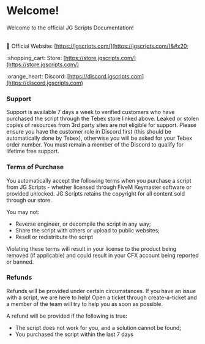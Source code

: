 # Welcome!

Welcome to the official JG Scripts Documentation!

\
:link: Official Website: [https://jgscripts.com/](https://jgscripts.com/)&#x20;

:shopping\_cart: Store: [https://store.jgscripts.com/](https://store.jgscripts.com/)

:orange\_heart: Discord: [https://discord.jgscripts.com](https://discord.jgscripts.com)

### Support

Support is available 7 days a week to verified customers who have purchased the script through the Tebex store linked above. Leaked or stolen copies of resources from 3rd party sites are not eligible for support. Please ensure you have the customer role in Discord first (this should be automatically done by Tebex), otherwise you will be asked for your Tebex order number. You must remain a member of the Discord to qualify for lifetime free support.

### Terms of Purchase

You automatically accept the following terms when you purchase a script from JG Scripts - whether licensed through FiveM Keymaster software or provided unlocked. JG Scripts retains the copyright for all content sold through our store.

You may not:

* Reverse engineer, or decompile the script in any way;
* Share the script with others or upload to public websites;
* Resell or redistribute the script

Violating these terms will result in your license to the product being removed (if applicable) and could result in your CFX account being reported or banned.

### Refunds

Refunds will be provided under certain circumstances. If you have an issue with a script, we are here to help! Open a ticket through create-a-ticket and a member of the team will try to help you as soon as possible.

A refund will be provided if the following is true:

* The script does not work for you, and a solution cannot be found;
* You purchased the script within the last 7 days
